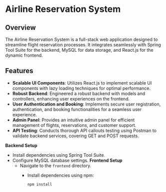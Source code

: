 # Airline Reservation System

## Overview

The Airline Reservation System is a full-stack web application designed to streamline flight reservation processes. It integrates seamlessly with Spring Tool Suite for the backend, MySQL for data storage, and React.js for the dynamic frontend.

## Features

- **Scalable UI Components**: Utilizes React.js to implement scalable UI components with lazy loading techniques for optimal performance.
- **Robust Backend**: Engineered a robust backend with models and controllers, enhancing user experiences on the frontend.
- **User Authentication and Booking**: Implements secure user registration, authentication, and booking functionalities for a seamless user experience.
- **Admin Panel**: Provides an intuitive admin panel for efficient management of flights, reservations, and customer support.
- **API Testing**: Conducts thorough API callouts testing using Postman to validate backend services, covering GET and POST requests.

**Backend Setup**
- Install dependencies using Spring Tool Suite.
- Configure MySQL database settings.
**Frontend Setup**
  - Navigate to the `frontend` directory.
    - Install dependencies using npm:

        ```bash
        npm install
        ```
  
